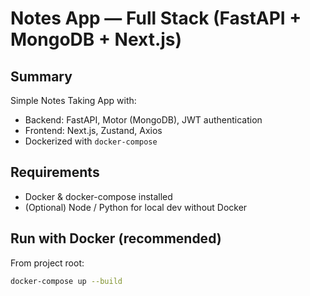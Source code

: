 # Notes App — Full Stack (FastAPI + MongoDB + Next.js)

## Summary
Simple Notes Taking App with:
- Backend: FastAPI, Motor (MongoDB), JWT authentication
- Frontend: Next.js, Zustand, Axios
- Dockerized with `docker-compose`

## Requirements
- Docker & docker-compose installed
- (Optional) Node / Python for local dev without Docker

## Run with Docker (recommended)
From project root:
```bash
docker-compose up --build
